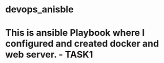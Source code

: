 # devops_anisble

# This is ansible Playbook where I configured and created docker and web server. - TASK1
